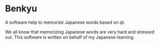 # Benkyu
A software help to memorize Japanese words based on qt.



We all know that memorizing Japanese words are very hard and stressed out. This software is written on behalf of my Japanese learning.